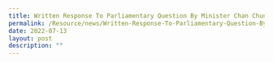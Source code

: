 ```yaml
---
title: Written Response To Parliamentary Question By Minister Chan Chun Sing
permalink: /Resource/news/Written-Response-To-Parliamentary-Question-By-Minister-Chan-Chun-Sing
date: 2022-07-13
layout: post
description: ""
---
```

